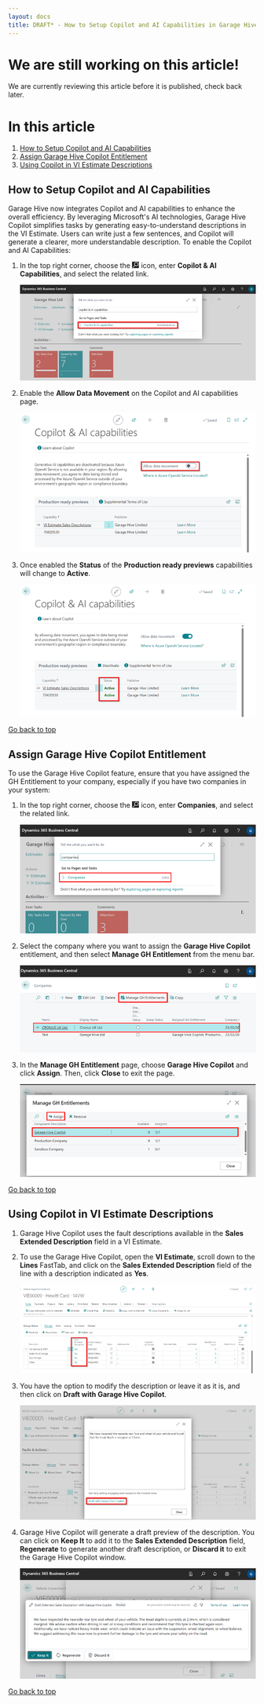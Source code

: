```yaml
---
layout: docs
title: DRAFT* - How to Setup Copilot and AI Capabilities in Garage Hive
---
```


<a name="top"></a>

# We are still working on this article!
We are currently reviewing this article before it is published, check back later.

# In this article
1. [How to Setup Copilot and AI Capabilities](#how-to-setup-copilot-and-ai-capabilities)
2. [Assign Garage Hive Copilot Entitlement](#assign-garage-hive-copilot-entitlement)
3. [Using Copilot in VI Estimate Descriptions](#using-garage-hive-copilot-in-vi-estimate-descriptions)


## How to Setup Copilot and AI Capabilities
Garage Hive now integrates Copilot and AI capabilities to enhance the overall efficiency. By leveraging Microsoft's AI technologies, Garage Hive Copilot simplifies tasks by generating easy-to-understand descriptions in the VI Estimate. Users can write just a few sentences, and Copilot will generate a clearer, more understandable description. To enable the Copilot and AI Capabilities:
1. In the top right corner, choose the ![](media/search_icon.png) icon, enter **Copilot & AI Capabilities**, and select the related link.

   ![](media/garagehive-copilot1.png)

2. Enable the **Allow Data Movement** on the Copilot and AI capabilities page.

   ![](media/garagehive-copilot2.png)

3. Once enabled the **Status** of the **Production ready previews** capabilities will change to **Active**.

   ![](media/garagehive-copilot3.png)


[Go back to top](#top)


## Assign Garage Hive Copilot Entitlement
To use the Garage Hive Copilot feature, ensure that you have assigned the GH Entitlement to your company, especially if you have two companies in your system:
1. In the top right corner, choose the ![](media/search_icon.png) icon, enter **Companies**, and select the related link.

   ![](media/garagehive-copilot7.png)

2. Select the company where you want to assign the **Garage Hive Copilot** entitlement, and then select **Manage GH Entitlement** from the menu bar.

   ![](media/garagehive-copilot8.png)

3. In the **Manage GH Entitlement** page, choose **Garage Hive Copilot** and click **Assign**. Then, click **Close** to exit the page.

   ![](media/garagehive-copilot9.png)


[Go back to top](#top)

## Using Copilot in VI Estimate Descriptions
1. Garage Hive Copilot uses the fault descriptions available in the **Sales Extended Description** field in a VI Estimate.
2. To use the Garage Hive Copilot, open the **VI Estimate**, scroll down to the **Lines** FastTab, and click on the **Sales Extended Description** field of the line with a description indicated as **Yes**.

   ![](media/garagehive-copilot4.png)

4. You have the option to modify the description or leave it as it is, and then click on **Draft with Garage Hive Copilot**.

   ![](media/garagehive-copilot5.png)

5. Garage Hive Copilot will generate a draft preview of the description. You can click on **Keep It** to add it to the **Sales Extended Description** field, **Regenerate** to generate another draft description, or **Discard it** to exit the Garage Hive Copilot window.

   ![](media/garagehive-copilot6.png)


[Go back to top](#top)